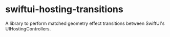 # swiftui-hosting-transitions
A library to perform matched geometry effect transitions between SwiftUI's UIHostingControllers.
